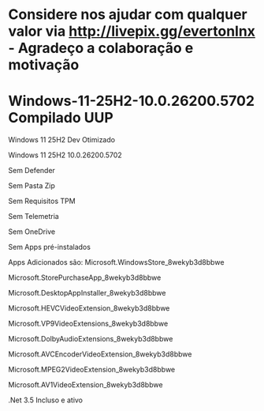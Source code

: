 # **Considere nos ajudar com qualquer valor via http://livepix.gg/evertonlnx - Agradeço a colaboração e motivação**

# Windows-11-25H2-10.0.26200.5702 Compilado UUP
Windows 11 25H2 Dev Otimizado

Windows 11 25H2 10.0.26200.5702

Sem Defender

Sem Pasta Zip

Sem Requisitos TPM

Sem Telemetria

Sem OneDrive

Sem Apps pré-instalados

Apps Adicionados são:
Microsoft.WindowsStore_8wekyb3d8bbwe

Microsoft.StorePurchaseApp_8wekyb3d8bbwe

Microsoft.DesktopAppInstaller_8wekyb3d8bbwe

Microsoft.HEVCVideoExtension_8wekyb3d8bbwe

Microsoft.VP9VideoExtensions_8wekyb3d8bbwe

Microsoft.DolbyAudioExtensions_8wekyb3d8bbwe

Microsoft.AVCEncoderVideoExtension_8wekyb3d8bbwe

Microsoft.MPEG2VideoExtension_8wekyb3d8bbwe

Microsoft.AV1VideoExtension_8wekyb3d8bbwe

.Net 3.5 Incluso e ativo
